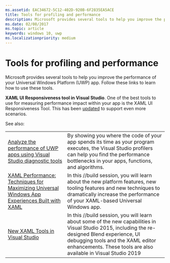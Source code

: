 ```yaml
---
ms.assetid: EAC34672-5C12-402D-920B-6F2835EA5ACE
title: Tools for profiling and performance
description: Microsoft provides several tools to help you improve the performance of your Universal Windows Platform (UWP) app.
ms.date: 02/08/2017
ms.topic: article
keywords: windows 10, uwp
ms.localizationpriority: medium
---
```

# Tools for profiling and performance


Microsoft provides several tools to help you improve the performance of your Universal Windows Platform (UWP) app. Follow these links to learn how to use these tools.

**XAML UI Responsiveness tool in Visual Studio**. One of the best tools to use for measuring performance impact within your app is the XAML UI Responsiveness Tool. This has been [updated](https://devblogs.microsoft.com/wpf/new-ui-performance-analysis-tool-for-wpf-applications/) to support even more scenarios.

See also:

|           |             |
|-----------|-------------|
| [Analyze the performance of UWP apps using Visual Studio diagnostic tools](https://docs.microsoft.com/visualstudio/profiling/profiling-tools?view=vs-2015) | By showing you where the code of your app spends its time as your program executes, the Visual Studio profilers can help you find the performance bottlenecks in your apps, functions, and algorithms. |
| [XAML Performance: Techniques for Maximizing Universal Windows App Experiences Built with XAML](https://channel9.msdn.com/Events/Build/2015/3-698) | In this //build session, you will learn about the new platform features, new tooling features and new techniques to dramatically increase the performance of your XAML-based Universal Windows app. |
| [New XAML Tools in Visual Studio](https://channel9.msdn.com/Events/Build/2015/2-697) | In this //build session, you will learn about some of the new capabilities in Visual Studio 2015, including the re-designed Blend experience, UI debugging tools and the XAML editor enhancements. These tools are also available in Visual Studio 2019 |
